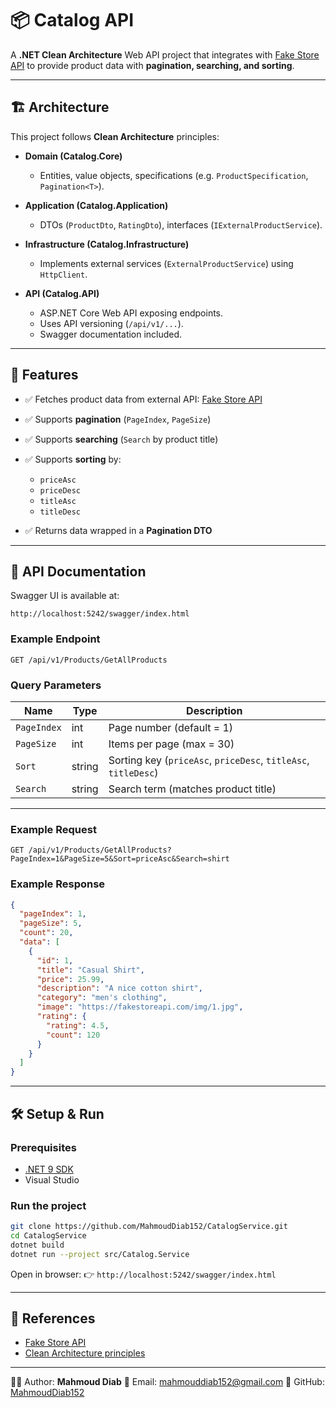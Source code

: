 # 📦 Catalog API

A **.NET Clean Architecture** Web API project that integrates with [Fake Store API](https://fakestoreapi.com/products) to provide product data with **pagination, searching, and sorting**.

---

## 🏗️ Architecture

This project follows **Clean Architecture** principles:

* **Domain (Catalog.Core)**

  * Entities, value objects, specifications (e.g. `ProductSpecification`, `Pagination<T>`).

* **Application (Catalog.Application)**

  * DTOs (`ProductDto`, `RatingDto`), interfaces (`IExternalProductService`).

* **Infrastructure (Catalog.Infrastructure)**

  * Implements external services (`ExternalProductService`) using `HttpClient`.

* **API (Catalog.API)**

  * ASP.NET Core Web API exposing endpoints.
  * Uses API versioning (`/api/v1/...`).
  * Swagger documentation included.

---

## 🚀 Features

* ✅ Fetches product data from external API: [Fake Store API](https://fakestoreapi.com/products)
* ✅ Supports **pagination** (`PageIndex`, `PageSize`)
* ✅ Supports **searching** (`Search` by product title)
* ✅ Supports **sorting** by:

  * `priceAsc`
  * `priceDesc`
  * `titleAsc`
  * `titleDesc`
* ✅ Returns data wrapped in a **Pagination DTO**

---

## 📖 API Documentation

Swagger UI is available at:

```
http://localhost:5242/swagger/index.html
```

### Example Endpoint

```
GET /api/v1/Products/GetAllProducts
```

### Query Parameters

| Name        | Type   | Description                                                    |
| ----------- | ------ | -------------------------------------------------------------- |
| `PageIndex` | int    | Page number (default = 1)                                      |
| `PageSize`  | int    | Items per page (max = 30)                                      |
| `Sort`      | string | Sorting key (`priceAsc`, `priceDesc`, `titleAsc`, `titleDesc`) |
| `Search`    | string | Search term (matches product title)                            |

---

### Example Request

```http
GET /api/v1/Products/GetAllProducts?PageIndex=1&PageSize=5&Sort=priceAsc&Search=shirt
```

### Example Response

```json
{
  "pageIndex": 1,
  "pageSize": 5,
  "count": 20,
  "data": [
    {
      "id": 1,
      "title": "Casual Shirt",
      "price": 25.99,
      "description": "A nice cotton shirt",
      "category": "men's clothing",
      "image": "https://fakestoreapi.com/img/1.jpg",
      "rating": {
        "rating": 4.5,
        "count": 120
      }
    }
  ]
}
```

---

## 🛠️ Setup & Run

### Prerequisites

* [.NET 9 SDK](https://dotnet.microsoft.com/download/dotnet/9.0)
* Visual Studio 

### Run the project

```bash
git clone https://github.com/MahmoudDiab152/CatalogService.git
cd CatalogService
dotnet build
dotnet run --project src/Catalog.Service
```

Open in browser:
👉 `http://localhost:5242/swagger/index.html`

---

## 📌 References

* [Fake Store API](https://fakestoreapi.com/products)
* [Clean Architecture principles](https://github.com/jasontaylordev/CleanArchitecture)

---

👨‍💻 Author: **Mahmoud Diab**
📧 Email: [mahmouddiab152@gmail.com](mailto:mahmouddiab152@gmail.com)
🔗 GitHub: [MahmoudDiab152](https://github.com/MahmoudDiab152)


